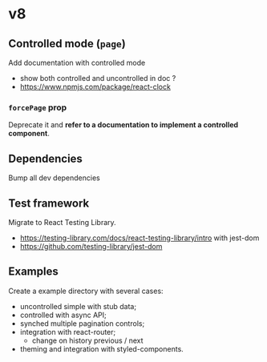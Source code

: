 # v8

## Controlled mode (`page`)

Add documentation with controlled mode

- show both controlled and uncontrolled in doc ?
- https://www.npmjs.com/package/react-clock

### `forcePage` prop

Deprecate it and **refer to a documentation to implement a controlled component**.

## Dependencies

Bump all dev dependencies

## Test framework

Migrate to React Testing Library.

- https://testing-library.com/docs/react-testing-library/intro
  with jest-dom
- https://github.com/testing-library/jest-dom

## Examples

Create a example directory with several cases:

- uncontrolled simple with stub data;
- controlled with async API;
- synched multiple pagination controls;
- integration with react-router;
  - change on history previous / next
- theming and integration with styled-components.
